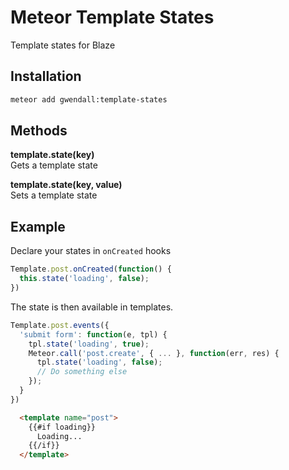 Meteor Template States
=================

Template states for Blaze

Installation  
------------

``` sh
meteor add gwendall:template-states
```

Methods
----------

**template.state(key)**  
Gets a template state  

**template.state(key, value)**  
Sets a template state  

Example
-------  

Declare your states in ```onCreated``` hooks

``` javascript
Template.post.onCreated(function() {
  this.state('loading', false);
})
```  

The state is then available in templates.  

``` javascript
Template.post.events({
  'submit form': function(e, tpl) {
    tpl.state('loading', true);
    Meteor.call('post.create', { ... }, function(err, res) {
      tpl.state('loading', false);
      // Do something else
    });
  }
})
```  

``` html
  <template name="post">
    {{#if loading}}
      Loading...
    {{/if}}
  </template>
```
